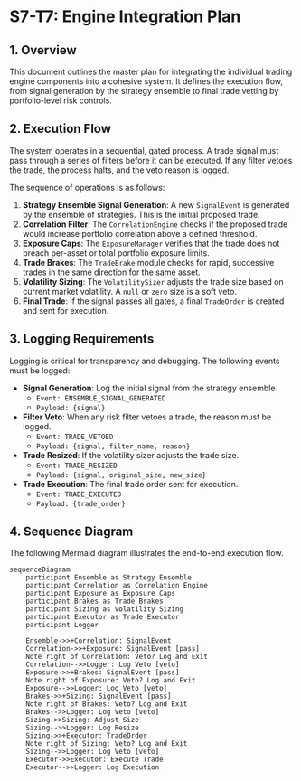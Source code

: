 # S7-T7: Engine Integration Plan

## 1. Overview

This document outlines the master plan for integrating the individual trading engine components into a cohesive system. It defines the execution flow, from signal generation by the strategy ensemble to final trade vetting by portfolio-level risk controls.

## 2. Execution Flow

The system operates in a sequential, gated process. A trade signal must pass through a series of filters before it can be executed. If any filter vetoes the trade, the process halts, and the veto reason is logged.

The sequence of operations is as follows:

1.  **Strategy Ensemble Signal Generation**: A new `SignalEvent` is generated by the ensemble of strategies. This is the initial proposed trade.
2.  **Correlation Filter**: The `CorrelationEngine` checks if the proposed trade would increase portfolio correlation above a defined threshold.
3.  **Exposure Caps**: The `ExposureManager` verifies that the trade does not breach per-asset or total portfolio exposure limits.
4.  **Trade Brakes**: The `TradeBrake` module checks for rapid, successive trades in the same direction for the same asset.
5.  **Volatility Sizing**: The `VolatilitySizer` adjusts the trade size based on current market volatility. A `null` or `zero` size is a soft veto.
6.  **Final Trade**: If the signal passes all gates, a final `TradeOrder` is created and sent for execution.

## 3. Logging Requirements

Logging is critical for transparency and debugging. The following events must be logged:

*   **Signal Generation**: Log the initial signal from the strategy ensemble.
    *   `Event: ENSEMBLE_SIGNAL_GENERATED`
    *   `Payload: {signal}`
*   **Filter Veto**: When any risk filter vetoes a trade, the reason must be logged.
    *   `Event: TRADE_VETOED`
    *   `Payload: {signal, filter_name, reason}`
*   **Trade Resized**: If the volatility sizer adjusts the trade size.
    *   `Event: TRADE_RESIZED`
    *   `Payload: {signal, original_size, new_size}`
*   **Trade Execution**: The final trade order sent for execution.
    *   `Event: TRADE_EXECUTED`
    *   `Payload: {trade_order}`

## 4. Sequence Diagram

The following Mermaid diagram illustrates the end-to-end execution flow.

```mermaid
sequenceDiagram
    participant Ensemble as Strategy Ensemble
    participant Correlation as Correlation Engine
    participant Exposure as Exposure Caps
    participant Brakes as Trade Brakes
    participant Sizing as Volatility Sizing
    participant Executor as Trade Executor
    participant Logger

    Ensemble->>+Correlation: SignalEvent
    Correlation->>+Exposure: SignalEvent [pass]
    Note right of Correlation: Veto? Log and Exit
    Correlation-->>Logger: Log Veto [veto]
    Exposure->>+Brakes: SignalEvent [pass]
    Note right of Exposure: Veto? Log and Exit
    Exposure-->>Logger: Log Veto [veto]
    Brakes->>+Sizing: SignalEvent [pass]
    Note right of Brakes: Veto? Log and Exit
    Brakes-->>Logger: Log Veto [veto]
    Sizing->>Sizing: Adjust Size
    Sizing-->>Logger: Log Resize
    Sizing->>+Executor: TradeOrder
    Note right of Sizing: Veto? Log and Exit
    Sizing-->>Logger: Log Veto [veto]
    Executor->>Executor: Execute Trade
    Executor-->>Logger: Log Execution
```
